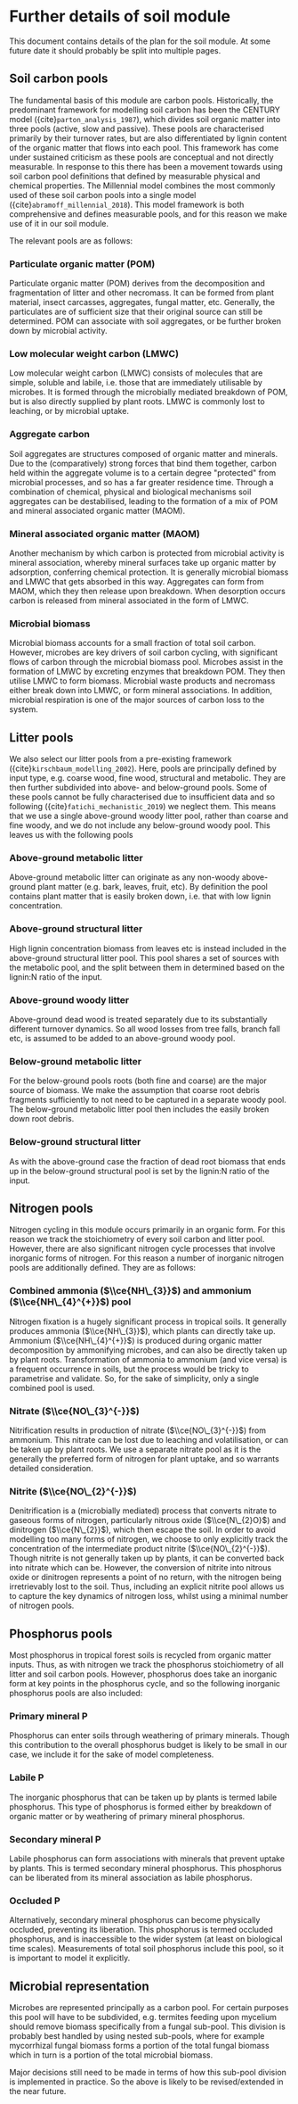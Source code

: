 # Further details of soil module

This document contains details of the plan for the soil module. At some future date it
should probably be split into multiple pages.

## Soil carbon pools

The fundamental basis of this module are carbon pools. Historically, the predominant
framework for modelling soil carbon has been the CENTURY model
({cite}`parton_analysis_1987`), which divides soil organic matter into three pools
(active, slow and passive). These pools are characterised primarily by their turnover
rates, but are also differentiated by lignin content of the organic matter that flows
into each pool. This framework has come under sustained criticism as these pools are
conceptual and not directly measurable. In response to this there has been a movement
towards using soil carbon pool definitions that defined by measurable physical and
chemical properties. The Millennial model combines the most commonly used of these soil
carbon pools into a single model ({cite}`abramoff_millennial_2018`). This model
framework is both comprehensive and defines measurable pools, and for this reason we
make use of it in our soil module.

The relevant pools are as follows:

### Particulate organic matter (POM)

Particulate organic matter (POM) derives from the decomposition and fragmentation of
litter and other necromass. It can be formed from plant material, insect carcasses,
aggregates, fungal matter, etc. Generally, the particulates are of sufficient size that
their original source can still be determined. POM can associate with soil aggregates,
or be further broken down by microbial activity.

### Low molecular weight carbon (LMWC)

Low molecular weight carbon (LMWC) consists of molecules that are simple, soluble and
labile, i.e. those that are immediately utilisable by microbes. It is formed through the
microbially mediated breakdown of POM, but is also directly supplied by plant roots.
LMWC is commonly lost to leaching, or by microbial uptake.

### Aggregate carbon

Soil aggregates are structures composed of organic matter and minerals. Due to the
(comparatively) strong forces that bind them together, carbon held within the aggregate
volume is to a certain degree "protected" from microbial processes, and so has a far
greater residence time. Through a combination of chemical, physical and biological
mechanisms soil aggregates can be destabilised, leading to the formation of a mix of POM
and mineral associated organic matter (MAOM).

### Mineral associated organic matter (MAOM)

Another mechanism by which carbon is protected from microbial activity is mineral
association, whereby mineral surfaces take up organic matter by adsorption, conferring
chemical protection. It is generally microbial biomass and LMWC that gets absorbed in
this way. Aggregates can form from MAOM, which they then release upon breakdown. When
desorption occurs carbon is released from mineral associated in the form of LMWC.

### Microbial biomass

Microbial biomass accounts for a small fraction of total soil carbon. However, microbes
are key drivers of soil carbon cycling, with significant flows of carbon through the
microbial biomass pool. Microbes assist in the formation of LMWC by excreting enzymes
that breakdown POM. They then utilise LMWC to form biomass. Microbial waste products and
necromass either break down into LMWC, or form mineral associations. In addition,
microbial respiration is one of the major sources of carbon loss to the system.

## Litter pools

We also select our litter pools from a pre-existing framework
({cite}`kirschbaum_modelling_2002`). Here, pools are principally defined by input type,
e.g. coarse wood, fine wood, structural and metabolic. They are then further subdivided
into above- and below-ground pools. Some of these pools cannot be fully characterised
due to insufficient data and so following ({cite}`fatichi_mechanistic_2019`) we neglect
them. This means that we use a single above-ground woody litter pool, rather than coarse
and fine woody, and we do not include any below-ground woody pool. This leaves us with
the following pools

### Above-ground metabolic litter

Above-ground metabolic litter can originate as any non-woody above-ground plant matter
(e.g. bark, leaves, fruit, etc). By definition the pool contains plant matter that is
easily broken down, i.e. that with low lignin concentration.

### Above-ground structural litter

High lignin concentration biomass from leaves etc is instead included in the
above-ground structural litter pool. This pool shares a set of sources with the
metabolic pool, and the split between them in determined based on the lignin:N ratio of
the input.

### Above-ground woody litter

Above-ground dead wood is treated separately due to its substantially different turnover
dynamics. So all wood losses from tree falls, branch fall etc, is assumed to be added to
an above-ground woody pool.

### Below-ground metabolic litter

For the below-ground pools roots (both fine and coarse) are the major source of biomass.
We make the assumption that coarse root debris fragments sufficiently to not need to be
captured in a separate woody pool. The below-ground metabolic litter pool then includes
the easily broken down root debris.

### Below-ground structural litter

As with the above-ground case the fraction of dead root biomass that ends up in the
below-ground structural pool is set by the lignin:N ratio of the input.

## Nitrogen pools

Nitrogen cycling in this module occurs primarily in an organic form. For this reason we
track the stoichiometry of every soil carbon and litter pool. However, there are also
significant nitrogen cycle processes that involve inorganic forms of nitrogen. For this
reason a number of inorganic nitrogen pools are additionally defined. They are as
follows:

### Combined ammonia ($\\ce{NH\_{3}}$) and ammonium ($\\ce{NH\_{4}^{+}}$) pool

Nitrogen fixation is a hugely significant process in tropical soils. It generally
produces ammonia ($\\ce{NH\_{3}}$), which plants can directly take up. Ammonium
($\\ce{NH\_{4}^{+}}$) is produced during organic matter decomposition by ammonifying
microbes, and can also be directly taken up by plant roots. Transformation of ammonia to
ammonium (and vice versa) is a frequent occurrence in soils, but the process would be
tricky to parametrise and validate. So, for the sake of simplicity, only a single
combined pool is used.

### Nitrate ($\\ce{NO\_{3}^{-}}$)

Nitrification results in production of nitrate ($\\ce{NO\_{3}^{-}}$) from ammonium. This
nitrate can be lost due to leaching and volatilisation, or can be taken up by plant
roots. We use a separate nitrate pool as it is the generally the preferred form of
nitrogen for plant uptake, and so warrants detailed consideration.

### Nitrite ($\\ce{NO\_{2}^{-}}$)

Denitrification is a (microbially mediated) process that converts nitrate to gaseous
forms of nitrogen, particularly nitrous oxide ($\\ce{N\_{2}O}$) and dinitrogen
($\\ce{N\_{2}}$), which then escape the soil. In order to avoid modelling too many forms
of nitrogen, we choose to only explicitly track the concentration of the intermediate
product nitrite ($\\ce{NO\_{2}^{-}}$). Though nitrite is not generally taken up by
plants, it can be converted back into nitrate which can be. However, the conversion of
nitrite into nitrous oxide or dinitrogen represents a point of no return, with the
nitrogen being irretrievably lost to the soil. Thus, including an explicit nitrite pool
allows us to capture the key dynamics of nitrogen loss, whilst using a minimal number of
nitrogen pools.

## Phosphorus pools

Most phosphorus in tropical forest soils is recycled from organic matter inputs. Thus,
as with nitrogen we track the phosphorus stoichiometry of all litter and soil carbon
pools. However, phosphorus does take an inorganic form at key points in the phosphorus
cycle, and so the following inorganic phosphorus pools are also included:

### Primary mineral P

Phosphorus can enter soils through weathering of primary minerals. Though this
contribution to the overall phosphorus budget is likely to be small in our case, we
include it for the sake of model completeness.

### Labile P

The inorganic phosphorus that can be taken up by plants is termed labile phosphorus.
This type of phosphorus is formed either by breakdown of organic matter or by weathering
of primary mineral phosphorus.

### Secondary mineral P

Labile phosphorus can form associations with minerals that prevent uptake by plants.
This is termed secondary mineral phosphorus. This phosphorus can be liberated from its
mineral association as labile phosphorus.

### Occluded P

Alternatively, secondary mineral phosphorus can become physically occluded, preventing
its liberation. This phosphorus is termed occluded phosphorus, and is inaccessible to
the wider system (at least on biological time scales). Measurements of total soil
phosphorus include this pool, so it is important to model it explicitly.

## Microbial representation

Microbes are represented principally as a carbon pool. For certain purposes this pool
will have to be subdivided, e.g. termites feeding upon mycelium should remove biomass
specifically from a fungal sub-pool. This division is probably best handled by using
nested sub-pools, where for example mycorrhizal fungal biomass forms a portion of the
total fungal biomass which in turn is a portion of the total microbial biomass.

Major decisions still need to be made in terms of how this sub-pool division is
implemented in practice. So the above is likely to be revised/extended in the near
future.
